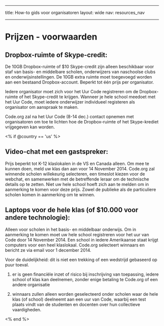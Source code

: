 * * *

title: How-to gids voor organisatoren layout: wide nav: resources_nav

* * *

# Prijzen - voorwaarden

## Dropbox-ruimte of Skype-credit:

De 10GB Dropbox-ruimte of $10 Skype-credit zijn alleen beschikbaar voor staf van basis- en middelbare scholen, onderwijzers van naschoolse clubs en onderwijsinstellingen. De 10GB extra ruimte moet toegevoegd worden aan een bestaand Dropbox-account. Beperkt tot één prijs per organisator.

Iedere organisator moet zich voor het Uur Code registreren om de Dropbox-ruimte of het Skype-credit te krijgen. Wanneer je hele school meedoet met het Uur Code, moet iedere onderwijzer individueel registeren als organisator om aanspraak te maken.

Code.org zal na het Uur Code (8-14 dec.) contact opnemen met organisatoren om toe te lichten hoe de Dropbox-ruimte of het Skype-krediet vrijgegeven kan worden.

<% if @country == 'us' %>

## Video-chat met een gastspreker:

Prijs beperkt tot K-12 klaslokalen in de VS en Canada alleen. Om mee te kunnen doen, meld uw klas dan aan voor 14 November 2014. Code.org zal winnende scholen willekeurig selecteren, een timeslot kiezen voor de webchat, en samenwerken met de betreffende leraar om de technische details op te zetten. Niet uw hele school hoeft zich aan te melden om in aanmerking te komen voor deze prijs. Zowel de publieke als de particuliere scholen komen in aanmerking om te winnen.

## Laptops voor de hele klas (of $10.000 voor andere technologie):

Alleen voor scholen in het basis- en middelbaar onderwijs. Om in aanmerking te komen moet uw hele school registreren voor het uur van Code door 14 November 2014. Een school in iedere Amerikaanse staat krijgt computers voor een heel klaslokaal. Code.org selecteert winnaars en bericht ze via email voor 1 december 2014.

Voor de duidelijkheid: dit is niet een trekking of een wedstrijd gebaseerd op puur toeval.

1) er is geen financiële inzet of risico bij inschrijving van toepassing, iedere school of klas kan deelnemen, zonder enige betaling te Code.org of een andere organisatie

2) winnaars zullen alleen worden geselecteerd onder scholen waar de hele klas (of school) deelneemt aan een uur van Code, waarbij een test plaats vindt van de studenten en docenten over hun collectieve vaardigheden.

<% end %>